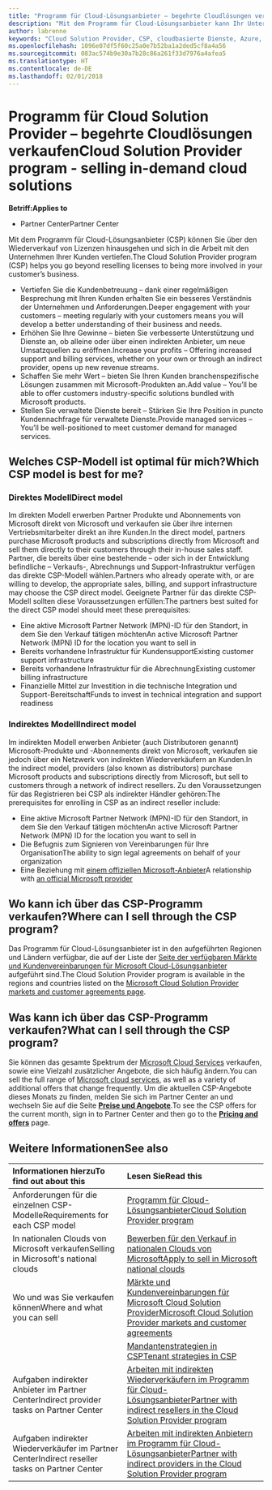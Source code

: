 ```yaml
---
title: "Programm für Cloud-Lösungsanbieter – begehrte Cloudlösungen verkaufen | Partner Center"
description: "Mit dem Programm für Cloud-Lösungsanbieter kann Ihr Unternehmen mit neuem Expertenwissen und neuem Kunden wachsen."
author: labrenne
keywords: "Cloud Solution Provider, CSP, cloudbasierte Dienste, Azure, Office365, Dynamics, CSP-Partner im CSP, direkte Partner, direkter CSP-Partner, indirekter CSP-Händler, direkter CSP, indirekter CSP, direktes Modell, indirektes Modell, indirekter Händler, indirekter Anbieter, Anbieter, Verteiler, Cloud Solution Provider-Programm"
ms.openlocfilehash: 1096e07df5f60c25a0e7b52ba1a2ded5cf8a4a56
ms.sourcegitcommit: 083ac574b9e30a7b28c86a261f33d7976a4afea5
ms.translationtype: HT
ms.contentlocale: de-DE
ms.lasthandoff: 02/01/2018
---
```

# <a name="cloud-solution-provider-program---selling-in-demand-cloud-solutions"></a><span data-ttu-id="fd70a-104">Programm für Cloud Solution Provider – begehrte Cloudlösungen verkaufen</span><span class="sxs-lookup"><span data-stu-id="fd70a-104">Cloud Solution Provider program - selling in-demand cloud solutions</span></span> 

**<span data-ttu-id="fd70a-105">Betriff:</span><span class="sxs-lookup"><span data-stu-id="fd70a-105">Applies to</span></span>**

-  <span data-ttu-id="fd70a-106">Partner Center</span><span class="sxs-lookup"><span data-stu-id="fd70a-106">Partner Center</span></span>

<span data-ttu-id="fd70a-107">Mit dem Programm für Cloud-Lösungsanbieter (CSP) können Sie über den Wiederverkauf von Lizenzen hinausgehen und sich in die Arbeit mit den Unternehmen Ihrer Kunden vertiefen.</span><span class="sxs-lookup"><span data-stu-id="fd70a-107">The Cloud Solution Provider program (CSP) helps you go beyond reselling licenses to being more involved in your customer’s business.</span></span>
 
- <span data-ttu-id="fd70a-108">Vertiefen Sie die Kundenbetreuung – dank einer regelmäßigen Besprechung mit Ihren Kunden erhalten Sie ein besseres Verständnis der Unternehmen und Anforderungen.</span><span class="sxs-lookup"><span data-stu-id="fd70a-108">Deeper engagement with your customers – meeting regularly with your customers means you will develop a better understanding of their business and needs.</span></span>
- <span data-ttu-id="fd70a-109">Erhöhen Sie Ihre Gewinne – bieten Sie verbesserte Unterstützung und Dienste an, ob alleine oder über einen indirekten Anbieter, um neue Umsatzquellen zu eröffnen.</span><span class="sxs-lookup"><span data-stu-id="fd70a-109">Increase your profits – Offering increased support and billing services, whether on your own or through an indirect provider, opens up new revenue streams.</span></span>  
- <span data-ttu-id="fd70a-110">Schaffen Sie mehr Wert – bieten Sie Ihren Kunden branchenspezifische Lösungen zusammen mit Microsoft-Produkten an.</span><span class="sxs-lookup"><span data-stu-id="fd70a-110">Add value – You’ll be able to offer customers industry-specific solutions bundled with Microsoft products.</span></span>
- <span data-ttu-id="fd70a-111">Stellen Sie verwaltete Dienste bereit – Stärken Sie Ihre Position in puncto Kundennachfrage für verwaltete Dienste.</span><span class="sxs-lookup"><span data-stu-id="fd70a-111">Provide managed services – You’ll be well-positioned to meet customer demand for managed services.</span></span> 

## <a name="which-csp-model-is-best-for-me"></a><span data-ttu-id="fd70a-112">Welches CSP-Modell ist optimal für mich?</span><span class="sxs-lookup"><span data-stu-id="fd70a-112">Which CSP model is best for me?</span></span>

### <a name="direct-model"></a><span data-ttu-id="fd70a-113">Direktes Modell</span><span class="sxs-lookup"><span data-stu-id="fd70a-113">Direct model</span></span>

 <span data-ttu-id="fd70a-114">Im direkten Modell erwerben Partner Produkte und Abonnements von Microsoft direkt von Microsoft und verkaufen sie über ihre internen Vertriebsmitarbeiter direkt an ihre Kunden.</span><span class="sxs-lookup"><span data-stu-id="fd70a-114">In the direct model, partners purchase Microsoft products and subscriptions directly from Microsoft and sell them directly to their customers through their in-house sales staff.</span></span> <span data-ttu-id="fd70a-115">Partner, die bereits über eine bestehende – oder sich in der Entwicklung befindliche – Verkaufs-, Abrechnungs und Support-Infrastruktur verfügen das direkte CSP-Modell wählen.</span><span class="sxs-lookup"><span data-stu-id="fd70a-115">Partners who already operate with, or are willing to develop, the appropriate sales, billing, and support infrastructure may choose the CSP direct model.</span></span> <span data-ttu-id="fd70a-116">Geeignete Partner für das direkte CSP-Modell sollten diese Voraussetzungen erfüllen:</span><span class="sxs-lookup"><span data-stu-id="fd70a-116">The partners best suited for the direct CSP model should meet these prerequisites:</span></span>
- <span data-ttu-id="fd70a-117">Eine aktive Microsoft Partner Network (MPN)-ID für den Standort, in dem Sie den Verkauf tätigen möchten</span><span class="sxs-lookup"><span data-stu-id="fd70a-117">An active Microsoft Partner Network (MPN) ID for the location you want to sell in</span></span>
- <span data-ttu-id="fd70a-118">Bereits vorhandene Infrastruktur für Kundensupport</span><span class="sxs-lookup"><span data-stu-id="fd70a-118">Existing customer support infrastructure</span></span>
- <span data-ttu-id="fd70a-119">Bereits vorhandene Infrastruktur für die Abrechnung</span><span class="sxs-lookup"><span data-stu-id="fd70a-119">Existing customer billing infrastructure</span></span>
- <span data-ttu-id="fd70a-120">Finanzielle Mittel zur Investition in die technische Integration und Support-Bereitschaft</span><span class="sxs-lookup"><span data-stu-id="fd70a-120">Funds to invest in technical integration and support readiness</span></span>


### <a name="indirect-model"></a><span data-ttu-id="fd70a-121">Indirektes Modell</span><span class="sxs-lookup"><span data-stu-id="fd70a-121">Indirect model</span></span>

<span data-ttu-id="fd70a-122">Im indirekten Modell erwerben Anbieter (auch Distributoren genannt) Microsoft-Produkte und -Abonnements direkt von Microsoft, verkaufen sie jedoch über ein Netzwerk von indirekten Wiederverkäufern an Kunden.</span><span class="sxs-lookup"><span data-stu-id="fd70a-122">In the indirect model, providers (also known as distributors) purchase Microsoft products and subscriptions directly from Microsoft, but sell to customers through a network of indirect resellers.</span></span> <span data-ttu-id="fd70a-123">Zu den Voraussetzungen für das Registrieren bei CSP als indirekter Händler gehören:</span><span class="sxs-lookup"><span data-stu-id="fd70a-123">The prerequisites for enrolling in CSP as an indirect reseller include:</span></span>

- <span data-ttu-id="fd70a-124">Eine aktive Microsoft Partner Network (MPN)-ID für den Standort, in dem Sie den Verkauf tätigen möchten</span><span class="sxs-lookup"><span data-stu-id="fd70a-124">An active Microsoft Partner Network (MPN) ID for the location you want to sell in</span></span>
- <span data-ttu-id="fd70a-125"> Die Befugnis zum Signieren von Vereinbarungen für Ihre Organisation</span><span class="sxs-lookup"><span data-stu-id="fd70a-125">The ability to sign legal agreements on behalf of your organization</span></span>
- <span data-ttu-id="fd70a-126">Eine Beziehung mit [einem offiziellen Microsoft-Anbieter](https://partnercenter.microsoft.com/partner/find-a-provider)</span><span class="sxs-lookup"><span data-stu-id="fd70a-126">A relationship with [an official Microsoft provider](https://partnercenter.microsoft.com/partner/find-a-provider)</span></span>


## <a name="where-can-i-sell-through-the-csp-program"></a><span data-ttu-id="fd70a-127">Wo kann ich über das CSP-Programm verkaufen?</span><span class="sxs-lookup"><span data-stu-id="fd70a-127">Where can I sell through the CSP program?</span></span>

<span data-ttu-id="fd70a-128">Das Programm für Cloud-Lösungsanbieter ist in den aufgeführten Regionen und Ländern verfügbar, die auf der Liste der [Seite der verfügbaren Märkte und Kundenvereinbarungen für Microsoft Cloud-Lösungsanbieter](agreements.md) aufgeführt sind.</span><span class="sxs-lookup"><span data-stu-id="fd70a-128">The Cloud Solution Provider program is available in the regions and countries listed on the [Microsoft Cloud Solution Provider markets and customer agreements page](agreements.md).</span></span>  

## <a name="what-can-i-sell-through-the-csp-program"></a><span data-ttu-id="fd70a-129">Was kann ich über das CSP-Programm verkaufen?</span><span class="sxs-lookup"><span data-stu-id="fd70a-129">What can I sell through the CSP program?</span></span>

<span data-ttu-id="fd70a-130">Sie können das gesamte Spektrum der [Microsoft Cloud Services](https://partner.microsoft.com/cloud-solution-provider/products-and-services) verkaufen, sowie eine Vielzahl zusätzlicher Angebote, die sich häufig ändern.</span><span class="sxs-lookup"><span data-stu-id="fd70a-130">You can sell the full range of [Microsoft cloud services](https://partner.microsoft.com/cloud-solution-provider/products-and-services), as well as a variety of additional offers that change frequently.</span></span> <span data-ttu-id="fd70a-131">Um die aktuellen CSP-Angebote dieses Monats zu finden, melden Sie sich im Partner Center an und wechseln Sie auf die Seite [**Preise und Angebote**](https://partnercenter.microsoft.com/pcv/sales).</span><span class="sxs-lookup"><span data-stu-id="fd70a-131">To see the CSP offers for the current month, sign in to Partner Center and then go to the [**Pricing and offers**](https://partnercenter.microsoft.com/pcv/sales) page.</span></span>

## <a name="see-also"></a><span data-ttu-id="fd70a-132">Weitere Informationen</span><span class="sxs-lookup"><span data-stu-id="fd70a-132">See also</span></span> 


|**<span data-ttu-id="fd70a-133">Informationen hierzu</span><span class="sxs-lookup"><span data-stu-id="fd70a-133">To find out about this</span></span>**   |**<span data-ttu-id="fd70a-134">Lesen Sie</span><span class="sxs-lookup"><span data-stu-id="fd70a-134">Read this</span></span>**   |
|:---------------------------|:--------------------|
|<span data-ttu-id="fd70a-135">Anforderungen für die einzelnen CSP-Modelle</span><span class="sxs-lookup"><span data-stu-id="fd70a-135">Requirements for each CSP model</span></span>   | [<span data-ttu-id="fd70a-136">Programm für Cloud-Lösungsanbieter</span><span class="sxs-lookup"><span data-stu-id="fd70a-136">Cloud Solution Provider program</span></span>](https://partnercenter.microsoft.com/partner/cloud-solution-provider)|
|<span data-ttu-id="fd70a-137">In nationalen Clouds von Microsoft verkaufen</span><span class="sxs-lookup"><span data-stu-id="fd70a-137">Selling in Microsoft's national clouds</span></span>   | [<span data-ttu-id="fd70a-138">Bewerben für den Verkauf in nationalen Clouds von Microsoft</span><span class="sxs-lookup"><span data-stu-id="fd70a-138">Apply to sell in Microsoft national clouds</span></span>](csp-national-clouds-overview.md)|
|<span data-ttu-id="fd70a-139">Wo und was Sie verkaufen können</span><span class="sxs-lookup"><span data-stu-id="fd70a-139">Where and what you can sell</span></span>   |[<span data-ttu-id="fd70a-140">Märkte und Kundenvereinbarungen für Microsoft Cloud Solution Provider</span><span class="sxs-lookup"><span data-stu-id="fd70a-140">Microsoft Cloud Solution Provider markets and customer agreements</span></span>](agreements.md)|
|  | [<span data-ttu-id="fd70a-141">Mandantenstrategien in CSP</span><span class="sxs-lookup"><span data-stu-id="fd70a-141">Tenant strategies in CSP</span></span>](regional-authorization-overview.md)
|<span data-ttu-id="fd70a-142">Aufgaben indirekter Anbieter im Partner Center</span><span class="sxs-lookup"><span data-stu-id="fd70a-142">Indirect provider tasks on Partner Center</span></span>  |[<span data-ttu-id="fd70a-143">Arbeiten mit indirekten Wiederverkäufern im Programm für Cloud-Lösungsanbieter</span><span class="sxs-lookup"><span data-stu-id="fd70a-143">Partner with indirect resellers in the Cloud Solution Provider program</span></span>](indirect-provider-tasks-in-partner-center.md)|
|<span data-ttu-id="fd70a-144">Aufgaben indirekter Wiederverkäufer im Partner Center</span><span class="sxs-lookup"><span data-stu-id="fd70a-144">Indirect reseller tasks on Partner Center</span></span>   |[<span data-ttu-id="fd70a-145">Arbeiten mit indirekten Anbietern im Programm für Cloud-Lösungsanbieter</span><span class="sxs-lookup"><span data-stu-id="fd70a-145">Partner with indirect providers in the Cloud Solution Provider program</span></span>](indirect-reseller-tasks-in-partner-center.md)|
